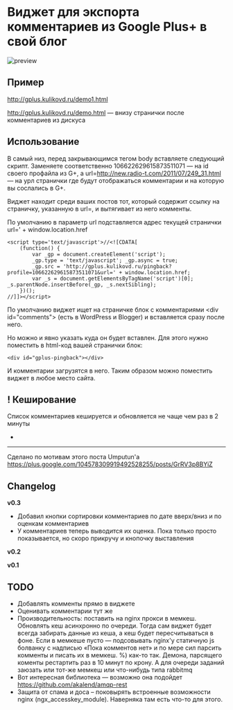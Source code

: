 Виджет для экспорта комментариев из Google Plus+ в свой блог
============================================================

![preview](http://gplus.kulikovd.ru/gplus-preview.jpg)

Пример
------

http://gplus.kulikovd.ru/demo1.html

http://gplus.kulikovd.ru/demo.html — внизу странички после комментариев из дискуса


Использование
-------------

В самый низ, перед закрывающимся тегом body вставляете следующий скрипт.
Заменяете соответственно 106622629615873511071 — на id своего профайла из G+, 
а url=http://new.radio-t.com/2011/07/249_31.html — на урл странички где будут 
отображаться комментарии и на которую вы сослались в G+.

Виджет находит среди ваших постов тот, который содержит ссылку на страничку, указанную в url=,
и вытягивает из него комменты.

По умолчанию в параметр url подставляется адрес текущей странички url=' + window.location.href

    <script type='text/javascript'>//<![CDATA[
        (function() {
            var _gp = document.createElement('script');
            _gp.type = 'text/javascript'; _gp.async = true;
            _gp.src = 'http://gplus.kulikovd.ru/pingback?profile=106622629615873511071&url=' + window.location.href;
            var _s = document.getElementsByTagName('script')[0]; _s.parentNode.insertBefore(_gp, _s.nextSibling);
        })();
    //]]></script>
    
По умолчанию виджет ищет на страничке блок с комментариями &lt;div id="comments"&gt; (есть в WordPress и Blogger) и вставляется сразу после него.
    
Но можно и явно указать куда он будет вставлен. Для этого нужно поместить в html-код вашей странички блок:

    <div id="gplus-pingback"></div>

И комментарии загрузятся в него. Таким образом можно поместить виджет в любое место сайта.



! Кеширование
----------

Список комментариев кешируется и обновляется не чаще чем раз в 2 минуты



+
---------

Сделано по мотивам этого поста Umputun'а https://plus.google.com/104578309919492528255/posts/GrRV3p8BYiZ



Changelog
---------

**v0.3**

 * Добавил кнопки сортировки комментариев по дате вверх/вниз и по оценкам комментариев
 * У комментариев теперь выводится их оценка. Пока только просто показывается, но скоро прикручу и кнопочку выставления

**v0.2**

**v0.1**


TODO
-------

 - Добавлять комменты прямо в виджете
 - Оценивать комментарии тут же
 - Производительность: поставить на nginx прокси в мемкеш. Обновлять кеш асинхронно по очереди. Тогда сам виджет будет всегда забирать данные из кеша, а кеш будет пересчитываться в фоне. Если в мемкеше пусто — подсовывать nginx'у статичную js болванку с надписью «Пока комментов нет» и по мере сил парсить комменты и писать их в мемкеш. %) как-то так. Демона, парсящего коменты рестартить раз в 10 минут по крону. А для очереди заданий заюзать или тот-же мемкеш или что-нибудь типа rabbitmq
 - Вот интересная библиотека — возможно она подойдет https://github.com/akalend/amqp-rest 
 - Защита от спама и доса – поковырять встроенные возможности nginx (ngx_accesskey_module). Наверняка там есть что-то для этого.

